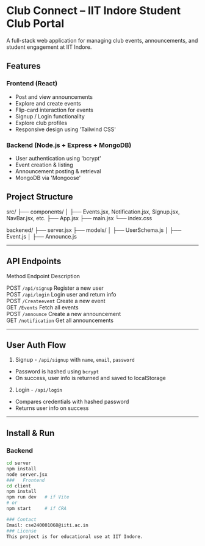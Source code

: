 #  Club Connect – IIT Indore Student Club Portal

A full-stack web application for managing club events, announcements, and student engagement at IIT Indore.

##  Features

###  Frontend (React)
-  Post and view announcements
-  Explore and create events
-  Flip-card interaction for events
-  Signup / Login functionality
-  Explore club profiles
-  Responsive design using  'Tailwind CSS'

###  Backend (Node.js + Express + MongoDB)
-  User authentication using 'bcrypt'
-  Event creation & listing
-  Announcement posting & retrieval
-  MongoDB via 'Mongoose'

##  Project Structure
src/
├── components/
│ ├── Events.jsx, Notification.jsx, Signup.jsx, NavBar.jsx, etc.
├── App.jsx
├── main.jsx
└── index.css

backened/
├── server.jsx
├── models/
│ ├── UserSchema.js
│ ├── Event.js
│ ├── Announce.js


---

##  API Endpoints

 Method       Endpoint              Description                      

 POST       `/api/signup`         Register a new user              
 POST       `/api/login`          Login user and return info       
 POST       `/Createevent`        Create a new event               
 GET        `/Events`             Fetch all events                 
 POST       `/announce`           Create a new announcement        
 GET        `/notification`       Get all announcements            

---

##  User Auth Flow

1.  Signup - `/api/signup` with `name`, `email`, `password`
   - Password is hashed using `bcrypt`
   - On success, user info is returned and saved to localStorage
2.  Login - `/api/login`
   - Compares credentials with hashed password
   - Returns user info on success

---

##  Install & Run

###  Backend

```bash
cd server
npm install
node server.jsx
###   Frontend
cd client
npm install
npm run dev   # if Vite
# or
npm start     # if CRA

### Contact
Email: cse240001068@iiti.ac.in
### License
This project is for educational use at IIT Indore. 

